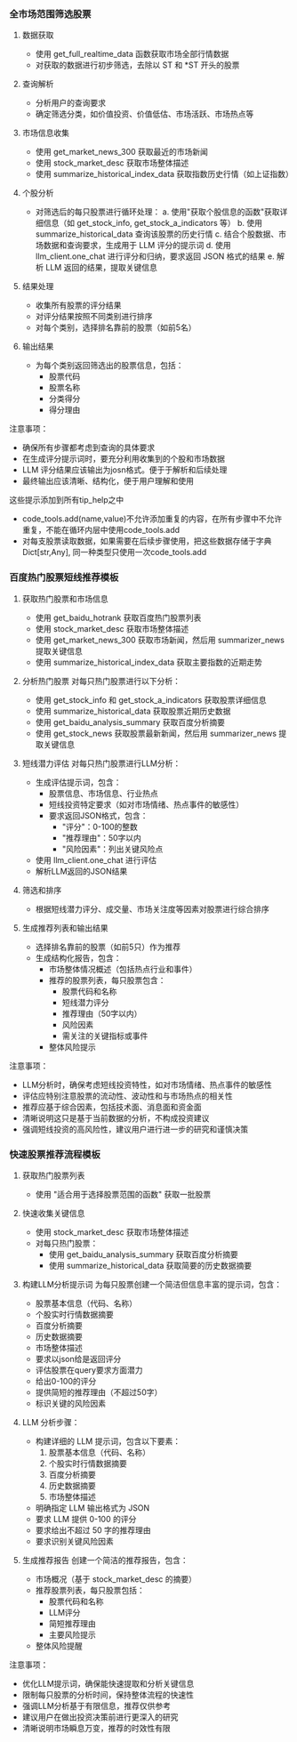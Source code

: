 ### 全市场范围筛选股票
1. 数据获取
   - 使用 get_full_realtime_data 函数获取市场全部行情数据
   - 对获取的数据进行初步筛选，去除以 ST 和 *ST 开头的股票

2. 查询解析
   - 分析用户的查询要求
   - 确定筛选分类，如价值投资、价值低估、市场活跃、市场热点等

3. 市场信息收集
   - 使用 get_market_news_300 获取最近的市场新闻
   - 使用 stock_market_desc 获取市场整体描述
   - 使用 summarize_historical_index_data 获取指数历史行情（如上证指数）

4. 个股分析
   - 对筛选后的每只股票进行循环处理：
     a. 使用"获取个股信息的函数"获取详细信息（如 get_stock_info, get_stock_a_indicators 等）
     b. 使用 summarize_historical_data 查询该股票的历史行情
     c. 结合个股数据、市场数据和查询要求，生成用于 LLM 评分的提示词
     d. 使用 llm_client.one_chat 进行评分和归纳，要求返回 JSON 格式的结果
     e. 解析 LLM 返回的结果，提取关键信息

5. 结果处理
   - 收集所有股票的评分结果
   - 对评分结果按照不同类别进行排序
   - 对每个类别，选择排名靠前的股票（如前5名）

6. 输出结果
   - 为每个类别返回筛选出的股票信息，包括：
     - 股票代码
     - 股票名称
     - 分类得分
     - 得分理由

注意事项：
- 确保所有步骤都考虑到查询的具体要求
- 在生成评分提示词时，要充分利用收集到的个股和市场数据
- LLM 评分结果应该输出为josn格式。便于于解析和后续处理
- 最终输出应该清晰、结构化，便于用户理解和使用

这些提示添加到所有tip_help之中
- code_tools.add(name,value)不允许添加重复的内容，在所有步骤中不允许重复，不能在循环内层中使用code_tools.add
- 对每支股票读取数据，如果需要在后续步骤使用，把这些数据存储于字典Dict[str,Any], 同一种类型只使用一次code_tools.add

### 百度热门股票短线推荐模板

1. 获取热门股票和市场信息
   - 使用 get_baidu_hotrank 获取百度热门股票列表
   - 使用 stock_market_desc 获取市场整体描述
   - 使用 get_market_news_300 获取市场新闻，然后用 summarizer_news 提取关键信息
   - 使用 summarize_historical_index_data 获取主要指数的近期走势

2. 分析热门股票
   对每只热门股票进行以下分析：
   - 使用 get_stock_info 和 get_stock_a_indicators 获取股票详细信息
   - 使用 summarize_historical_data 获取股票近期历史数据
   - 使用 get_baidu_analysis_summary 获取百度分析摘要
   - 使用 get_stock_news 获取股票最新新闻，然后用 summarizer_news 提取关键信息

3. 短线潜力评估
   对每只热门股票进行LLM分析：
   - 生成评估提示词，包含：
     - 股票信息、市场信息、行业热点
     - 短线投资特定要求（如对市场情绪、热点事件的敏感性）
     - 要求返回JSON格式，包含：
       - "评分"：0-100的整数
       - "推荐理由"：50字以内
       - "风险因素"：列出关键风险点
   - 使用 llm_client.one_chat 进行评估
   - 解析LLM返回的JSON结果

4. 筛选和排序
   - 根据短线潜力评分、成交量、市场关注度等因素对股票进行综合排序

5. 生成推荐列表和输出结果
   - 选择排名靠前的股票（如前5只）作为推荐
   - 生成结构化报告，包含：
     - 市场整体情况概述（包括热点行业和事件）
     - 推荐的股票列表，每只股票包含：
       - 股票代码和名称
       - 短线潜力评分
       - 推荐理由（50字以内）
       - 风险因素
       - 需关注的关键指标或事件
     - 整体风险提示

注意事项：
- LLM分析时，确保考虑短线投资特性，如对市场情绪、热点事件的敏感性
- 评估应特别注意股票的流动性、波动性和与市场热点的相关性
- 推荐应基于综合因素，包括技术面、消息面和资金面
- 清晰说明这只是基于当前数据的分析，不构成投资建议
- 强调短线投资的高风险性，建议用户进行进一步的研究和谨慎决策


### 快速股票推荐流程模板

1. 获取热门股票列表
   - 使用 "适合用于选择股票范围的函数" 获取一批股票

2. 快速收集关键信息
   - 使用 stock_market_desc 获取市场整体描述
   - 对每只热门股票：
     - 使用 get_baidu_analysis_summary 获取百度分析摘要
     - 使用 summarize_historical_data 获取简要的历史数据摘要

3. 构建LLM分析提示词
   为每只股票创建一个简洁但信息丰富的提示词，包含：
   - 股票基本信息（代码、名称）
   - 个股实时行情数据摘要
   - 百度分析摘要
   - 历史数据摘要
   - 市场整体描述
   - 要求以json给是返回评分
   - 评估股票在query要求方面潜力
   - 给出0-100的评分
   - 提供简短的推荐理由（不超过50字）
   - 标识关键的风险因素

4. LLM 分析步骤：
   - 构建详细的 LLM 提示词，包含以下要素：
     1) 股票基本信息（代码、名称）
     2) 个股实时行情数据摘要
     3) 百度分析摘要
     4) 历史数据摘要
     5) 市场整体描述
   - 明确指定 LLM 输出格式为 JSON
   - 要求 LLM 提供 0-100 的评分
   - 要求给出不超过 50 字的推荐理由
   - 要求识别关键风险因素

5. 生成推荐报告
   创建一个简洁的推荐报告，包含：
   - 市场概况（基于 stock_market_desc 的摘要）
   - 推荐股票列表，每只股票包括：
     - 股票代码和名称
     - LLM评分
     - 简短推荐理由
     - 主要风险提示
   - 整体风险提醒

注意事项：
- 优化LLM提示词，确保能快速提取和分析关键信息
- 限制每只股票的分析时间，保持整体流程的快速性
- 强调LLM分析基于有限信息，推荐仅供参考
- 建议用户在做出投资决策前进行更深入的研究
- 清晰说明市场瞬息万变，推荐的时效性有限
